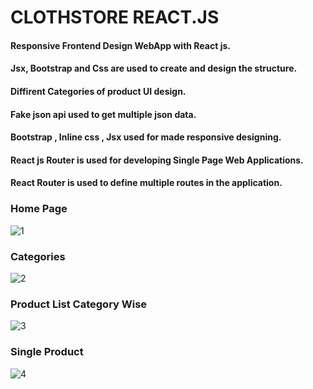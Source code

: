 # CLOTHSTORE REACT.JS

#### Responsive Frontend Design WebApp with React js.
#### Jsx, Bootstrap and Css are used to create and design the structure.
#### Diffirent Categories of product UI design.
#### Fake json api used to get multiple json data. 
#### Bootstrap , Inline css , Jsx used for made responsive designing.
#### React js Router is used for developing Single Page Web Applications.
#### React Router is used to define multiple routes in the application.

### Home Page

![1](https://user-images.githubusercontent.com/61225988/218795710-1e19e6e0-76c9-4c57-9efd-ca04779f5517.png)

### Categories

![2](https://user-images.githubusercontent.com/61225988/218795982-f4d047f5-23ab-4156-93d4-09a303329424.png)

### Product List Category Wise

![3](https://user-images.githubusercontent.com/61225988/218796341-987b7f34-013f-4884-afed-b850ed1c4399.png)

### Single Product

![4](https://user-images.githubusercontent.com/61225988/218796443-16078af6-8779-4cd3-a52e-5a2f9b146bb6.png)

